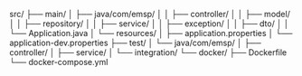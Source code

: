 src/
├── main/
│   ├── java/com/emsp/
│   │   ├── controller/
│   │   ├── model/
│   │   ├── repository/
│   │   ├── service/
│   │   ├── exception/
│   │   ├── dto/
│   │   └── Application.java
│   └── resources/
│       ├── application.properties
│       └── application-dev.properties
├── test/
│   └── java/com/emsp/
│       ├── controller/
│       ├── service/
│       └── integration/
└── docker/
├── Dockerfile
└── docker-compose.yml